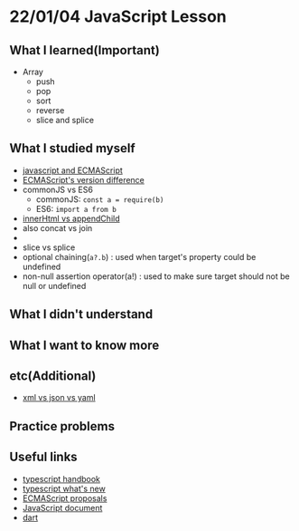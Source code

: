 # 22/01/04 JavaScript Lesson

## What I learned(Important)

* Array
    * push
    * pop
    * sort
    * reverse
    * slice and splice

## What I studied myself

* [javascript and ECMAScript](https://wormwlrm.github.io/2018/10/03/What-is-the-difference-between-javascript-and-ecmascript.html)
* [ECMAScript's version difference](https://en.wikipedia.org/wiki/ECMAScript)
* commonJS vs ES6
    * commonJS: `const a = require(b)`
    * ES6: `import a from b`
* [innerHtml vs appendChild](https://m.blog.naver.com/tmondev/221070295102)
* also concat vs join
*
* slice vs splice
* optional chaining(`a?.b`) : used when target's property could be undefined
* non-null assertion operator(a!) : used to make sure target should not be null or undefined

## What I didn't understand

## What I want to know more

## etc(Additional)

* [xml vs json vs yaml](https://www.inflearn.com/questions/16184)

## Practice problems

## Useful links

* [typescript handbook](https://www.typescriptlang.org/docs/handbook/intro.html)
* [typescript what's new](https://www.typescriptlang.org/docs/handbook/release-notes/overview.html)
* [ECMAScript proposals](https://github.com/tc39/proposals)
* [JavaScript document](https://developer.mozilla.org/en-US/docs/Web/JavaScript/Reference)
* [dart](https://dart.dev/get-dart)